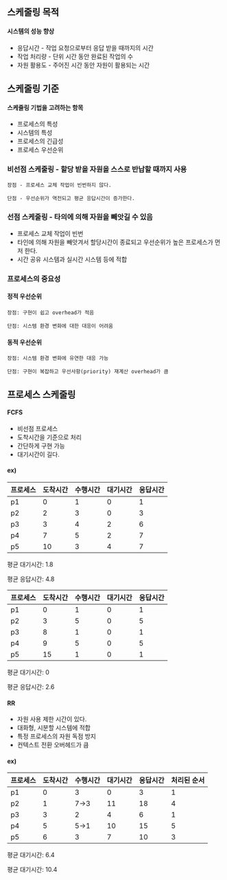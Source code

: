 ## 스케줄링 목적

#### 시스템의 성능 향상

* 응답시간 - 작업 요청으로부터 응답 받을 때까지의 시간
* 작업 처리량 - 단위 시간 동안 완료된 작업의 수
* 자원 활용도 - 주어진 시간 동안 자원이 활용되는 시간

## 스케줄링 기준

#### 스케줄링 기법을 고려하는 항목

* 프로세스의 특성
* 시스템의 특성
* 프로세스의 긴급성
* 프로세스 우선순위

### 비선점 스케줄링 - 할당 받을 자원을 스스로 반납할 때까지 사용

    장점 - 프로세스 교체 작업이 빈번하지 않다.

    단점 - 우선순위가 역전되고 평균 응답시간이 증가한다.

### 선점 스케줄링 - 타의에 의해 자원을 빼앗길 수 있음

* 프로세스 교체 작업이 빈번
* 타인에 의해 자원을 빼앗겨서 할당시간이 종료되고 우선순위가 높은 프로세스가 먼저 한다.
* 시간 공유 시스템과 실시간 시스템 등에 적합

### 프로세스의 중요성

#### 정적 우선순위

    장점: 구현이 쉽고 overhead가 적음
    
    단점: 시스템 환경 변화에 대한 대응이 어려움

#### 동적 우선순위

    장점: 시스템 환경 변화에 유연한 대응 가능
    
    단점: 구현이 복잡하고 우선사항(priority) 재계산 overhead가 큼

## 프로세스 스케줄링

#### FCFS

* 비선점 프로세스
* 도착시간을 기준으로 처리
* 간단하게 구현 가능
* 대기시간이 길다.

#### ex)

| 프로세스 | 도착시간 | 수행시간 | 대기시간 | 응답시간|
|----------|----------|----------|----------|---------|
| p1       | 0        | 1        | 0        | 1       |
| p2       | 2        | 3        | 0        | 3       |
| p3       | 3        | 4        | 2        | 6       |
| p4       | 7        | 5        | 2        | 7       |
| p5       | 10       | 3        | 4        | 7       |

평균 대기시간: 1.8 

평균 응답시간: 4.8

| 프로세스 | 도착시간 | 수행시간 | 대기시간 | 응답시간 |
|----------|----------|----------|----------|----------|
| p1       | 0        | 1        | 0        | 1       |
| p2       | 3        | 5        | 0        | 5       |
| p3       | 8        | 1        | 0        | 1       |
| p4       | 9        | 5        | 0        | 5       |
| p5       | 15       | 1        | 0        | 1       |

평균 대기시간: 0

평균 응답시간: 2.6

#### RR

* 자원 사용 제한 시간이 있다.
* 대화형, 시분할 시스템에 적합
* 특정 프로세스의 자원 독점 방지
* 컨텍스트 전환 오버헤드가 큼

#### ex)

| 프로세스 | 도착시간 | 수행시간 | 대기시간 | 응답시간 | 처리된 순서|
|----------|----------|----------|----------|----------|----------|
| p1       | 0        | 3        | 0        | 3        | 1        |
| p2       | 1        | 7->3     | 11       | 18       | 4        |
| p3       | 3        | 2        | 4        | 6        | 1        |
| p4       | 5        | 5->1     | 10       | 15       | 5        |
| p5       | 6        | 3        | 7        | 10       | 3        |

평균 대기시간: 6.4

평균 대기시간: 10.4

